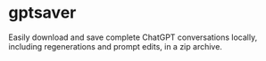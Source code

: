 # gptsaver
Easily download and save complete ChatGPT conversations locally, including regenerations and prompt edits, in a zip archive.
